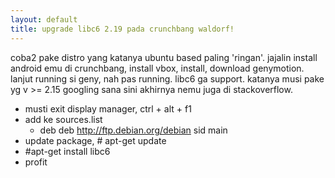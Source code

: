 ```yaml
---
layout: default
title: upgrade libc6 2.19 pada crunchbang waldorf!
---
```

coba2 pake distro yang katanya ubuntu based paling 'ringan'.
jajalin install android emu di crunchbang, install vbox, install, download genymotion.
lanjut running si geny, nah pas running. libc6 ga support. katanya musi pake yg v >= 2.15
googling sana sini akhirnya nemu juga di stackoverflow.


- musti exit display manager, ctrl + alt + f1
- add ke sources.list
  - deb deb http://ftp.debian.org/debian sid main
- update package, # apt-get update
- #apt-get install libc6
- profit
